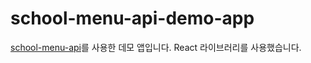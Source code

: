 # school-menu-api-demo-app
[school-menu-api]('https://github.com/5d-jh/school-menu-api')를 사용한 데모 앱입니다. React 라이브러리를 사용했습니다.